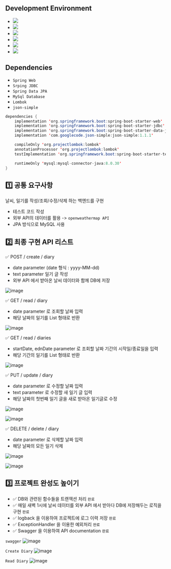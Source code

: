 
## Development Environment

- <img src="https://img.shields.io/badge/Windows-blue?style=flat&logo=windows&logoColor=white"/> 
- <img src="https://img.shields.io/badge/intellij-red?style=flat&logo=intellijidea&logoColor=white"/> 
- <img src="https://img.shields.io/badge/JDK_1.8-red?style=flat&logo=&logoColor=white"/>
- <img src="https://img.shields.io/badge/MySQL-blue?style=flat&logo=mysql&logoColor=white"/>
- <img src="https://img.shields.io/badge/Gradle-blue?style=flat&logo=gradle&logoColor=white"/>
- <img src="https://img.shields.io/badge/Github-grey?style=flat&logo=github&logoColor=white"/>

## Dependencies
- ````Spring Web````
- ````Srping JDBC````
- ````Spring Data JPA````
- ````MySql Database````
- ````Lombok````
- ````json-simple````

```java
dependencies {
	implementation 'org.springframework.boot:spring-boot-starter-web'
	implementation 'org.springframework.boot:spring-boot-starter-jdbc'
	implementation 'org.springframework.boot:spring-boot-starter-data-jpa'
	implementation 'com.googlecode.json-simple:json-simple:1.1.1'

	compileOnly 'org.projectlombok:lombok'
	annotationProcessor 'org.projectlombok:lombok'
	testImplementation 'org.springframework.boot:spring-boot-starter-test'

	runtimeOnly 'mysql:mysql-connector-java:8.0.30'
}
```

## 1️⃣ 공통 요구사항

날씨, 일기를 작성/조회/수정/삭제 하는 백엔드를 구현

- 테스트 코드 작성
- 외부 API의 데이터를 활용 -> ````openweathermap API```` 
- JPA 방식으로 MySQL 사용

## 2️⃣ 최종 구현 API 리스트

✅ POST / create / diary
- date parameter (date 형식 : yyyy-MM-dd)
- text parameter 일기 글 작성
- 외부 API 에서 받아온 날씨 데이터와 함께 DB에 저장

![image](https://github.com/jinyngg/weather-project/assets/96164211/f2608648-5d3e-4b65-8aec-a5c191a6c7e5)

✅ GET / read / diary
- date parameter 로 조회할 날짜 입력
- 해당 날짜의 일기를 List 형태로 반환

![image](https://github.com/jinyngg/weather-project/assets/96164211/820ee489-7569-4047-9b43-f46af27a59b9)

✅ GET / read / diaries
- startDate, ednDate parameter 로 조회할 날짜 기간의 시작일/종료일을 입력
- 해당 기간의 일기를 List 형태로 반환

![image](https://github.com/jinyngg/weather-project/assets/96164211/108623e8-beb4-44d7-8ffe-787ea2a46cf6)

✅ PUT / update / diary
- date parameter 로 수정할 날짜 입력
- text parameter 로 수정할 새 일기 글 입력
- 해당 날짜의 첫번째 일기 글을 새로 받아온 일기글로 수정

![image](https://github.com/jinyngg/weather-project/assets/96164211/476953f2-ba25-4efb-b88f-f88b87bb1543)

![image](https://github.com/jinyngg/weather-project/assets/96164211/fefe4c51-2d99-4a02-9a16-00a3a7a77d3a)

✅ DELETE / delete / diary
- date parameter 로 삭제할 날짜 입력
- 해당 날짜의 모든 일기 삭제

![image](https://github.com/jinyngg/weather-project/assets/96164211/9a8f52a0-a634-4d29-908a-ea9c02934763)

![image](https://github.com/jinyngg/weather-project/assets/96164211/30cf14e8-7800-4351-8b74-b8010dbc1b19)

## 3️⃣ 프로젝트 완성도 높이기

- ✅ DB와 관련된 함수들을 트랜잭션 처리 ````완료````
- ✅ 매일 새벽 1시에 날씨 데이터를 외부 API 에서 받아다 DB에 저장해두는 로직을 구현 ````완료````
- ✅ logback 을 이용하여 프로젝트에 로그 이력 저장 ````완료````
- ✅ ExceptionHandler 을 이용한 예외처리 ````완료````
- ✅ Swagger 을 이용하여 API documentation ````완료````

````swagger````
![image](https://github.com/jinyngg/weather-project/assets/96164211/91fdbbce-48a7-46f2-82f7-11144c5c83fd)

````Create Diary````
![image](https://github.com/jinyngg/weather-project/assets/96164211/2030737a-7695-4caa-a86a-de5ac47f5324)

````Read Diary````
![image](https://github.com/jinyngg/weather-project/assets/96164211/248470fd-5d9d-4494-896f-13fee46ffe79)

